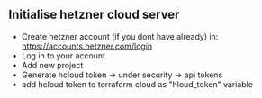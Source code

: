 ## Initialise hetzner cloud server
- Create hetzner account (if you dont have already) in: https://accounts.hetzner.com/login
- Log in to your account
- Add new project
- Generate hcloud token -> under security -> api tokens
- add hcloud token to terraform cloud as "hloud_token" variable
